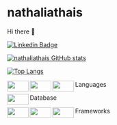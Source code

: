 # nathaliathais
Hi there 👋


[![Linkedin Badge](https://img.shields.io/badge/-LinkedIn-blue?style=flat-square&logo=Linkedin&logoColor=white&link=https://www.linkedin.com/in/nathalia-t-404798102/)](https://www.linkedin.com/in/nathalia-t-404798102/)


[![nathaliathais GitHub stats](https://github-readme-stats.vercel.app/api?username=nathaliathais)](https://github.com/nathaliathais/github-readme-stats)

[![Top Langs](https://github-readme-stats.vercel.app/api/top-langs/?username=nathaliathais&langs_count=8)](https://github.com/nathaliathais/github-readme-stats)

Languages
<img align="left" width="50" height="25" src="https://img.shields.io/badge/HTML5-E34F26?style=for-the-badge&logo=html5&logoColor=white">
<img align="left" width="50" height="25" src="https://img.shields.io/badge/PHP-777BB4?style=for-the-badge&logo=php&logoColor=white">
<img align="left" width="50" height="25" src="https://img.shields.io/badge/JavaScript-323330?style=for-the-badge&logo=javascript&logoColor=F7DF1E">



Database
<img align="left" width="50" height="25" src="https://img.shields.io/badge/MySQL-00000F?style=for-the-badge&logo=mysql&logoColor=white">

Frameworks
<img align="left" width="50" height="25" src="https://img.shields.io/badge/Node.js-43853D?style=for-the-badge&logo=node-dot-js&logoColor=white">
<img align="left" width="50" height="25" src="https://img.shields.io/badge/npm-CB3837?style=for-the-badge&logo=npm&logoColor=white">
<img align="left" width="50" height="25" src="https://img.shields.io/badge/Yarn-2C8EBB?style=for-the-badge&logo=yarn&logoColor=white">


